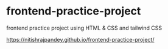 # frontend-practice-project
frontend practice project using HTML &amp; CSS and tailwind CSS


https://nitishrajpandey.github.io/frontend-practice-project/

